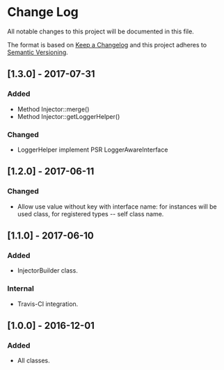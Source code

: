 # Change Log
All notable changes to this project will be documented in this file.

The format is based on [Keep a Changelog](http://keepachangelog.com/)
and this project adheres to [Semantic Versioning](http://semver.org/).

## [1.3.0] - 2017-07-31
### Added
- Method Injector::merge()
- Method Injector::getLoggerHelper()

### Changed
- LoggerHelper implement PSR LoggerAwareInterface

## [1.2.0] - 2017-06-11 
### Changed
- Allow use value without key with interface name: for instances will be used class, for registered types -- self class name.  

## [1.1.0] - 2017-06-10 
### Added
- InjectorBuilder class. 

### Internal 
- Travis-CI integration. 

## [1.0.0] - 2016-12-01
### Added
- All classes. 